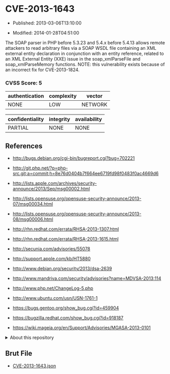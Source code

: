 # CVE-2013-1643

- Published: 2013-03-06T13:10:00

- Modified: 2014-01-28T04:51:00

The SOAP parser in PHP before 5.3.23 and 5.4.x before 5.4.13 allows remote attackers to read arbitrary files via a SOAP WSDL file containing an XML external entity declaration in conjunction with an entity reference, related to an XML External Entity (XXE) issue in the soap_xmlParseFile and soap_xmlParseMemory functions.  NOTE: this vulnerability exists because of an incorrect fix for CVE-2013-1824.

### CVSS Score: **5**

| authentication | complexity | vector |
| --- | --- | --- |
| NONE | LOW | NETWORK |

| confidentiality | integrity | availability |
| --- | --- | --- |
| PARTIAL | NONE | NONE |

## References

* http://bugs.debian.org/cgi-bin/bugreport.cgi?bug=702221

* http://git.php.net/?p=php-src.git;a=commit;h=8e76d0404b7f664ee6719fd98f0483f0ac4669d6

* http://lists.apple.com/archives/security-announce/2013/Sep/msg00002.html

* http://lists.opensuse.org/opensuse-security-announce/2013-07/msg00034.html

* http://lists.opensuse.org/opensuse-security-announce/2013-08/msg00006.html

* http://rhn.redhat.com/errata/RHSA-2013-1307.html

* http://rhn.redhat.com/errata/RHSA-2013-1615.html

* http://secunia.com/advisories/55078

* http://support.apple.com/kb/HT5880

* http://www.debian.org/security/2013/dsa-2639

* http://www.mandriva.com/security/advisories?name=MDVSA-2013:114

* http://www.php.net/ChangeLog-5.php

* http://www.ubuntu.com/usn/USN-1761-1

* https://bugs.gentoo.org/show_bug.cgi?id=459904

* https://bugzilla.redhat.com/show_bug.cgi?id=918187

* https://wiki.mageia.org/en/Support/Advisories/MGASA-2013-0101

<details>
<summary>About this repository</summary> 

  This repository is part of the project [Live Hack CVE](https://github.com/Live-Hack-CVE). Main website can be found [www.live-hack.org](https://www.live-hack.org) 
  
  Made by [Sn0wAlice](https://github.com/Sn0wAlice) for the people that care about security and need to have a feed of the latest CVEs. Hope you enjoy it, don't forget to star the repo and follow me on [Twitter](https://twitter.com/Sn0wAlice) and [Github](https://github.com/Sn0wAlice). And that is my [personnal website](https://www.alice-snow.me/)

  - [Home Page](https://github.com/Live-Hack-CVE)
  - [Framework](https://github.com/Live-Hack-CVE/cve-framework)
  - [CVE database](https://github.com/Live-Hack-CVE/full_database)
  - [Changelog](https://github.com/Live-Hack-CVE/Changelog)
</details>

## Brut File

* [CVE-2013-1643.json](https://raw.githubusercontent.com/Live-Hack-CVE/full_database/main/cves/2013/CVE-2013-1643.json)

